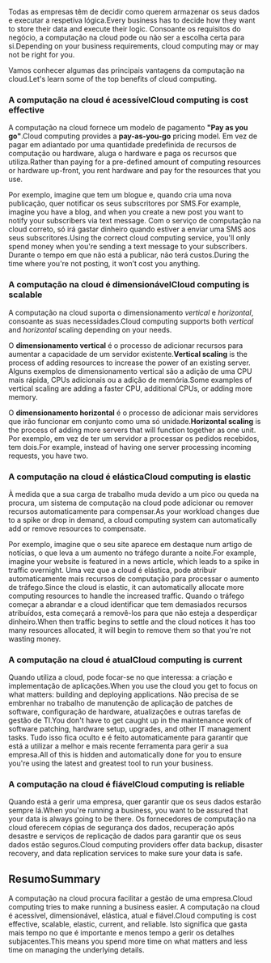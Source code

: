 <span data-ttu-id="251cf-101">Todas as empresas têm de decidir como querem armazenar os seus dados e executar a respetiva lógica.</span><span class="sxs-lookup"><span data-stu-id="251cf-101">Every business has to decide how they want to store their data and execute their logic.</span></span> <span data-ttu-id="251cf-102">Consoante os requisitos do negócio, a computação na cloud pode ou não ser a escolha certa para si.</span><span class="sxs-lookup"><span data-stu-id="251cf-102">Depending on your business requirements, cloud computing may or may not be right for you.</span></span>

<span data-ttu-id="251cf-103">Vamos conhecer algumas das principais vantagens da computação na cloud.</span><span class="sxs-lookup"><span data-stu-id="251cf-103">Let's learn some of the top benefits of cloud computing.</span></span>

### <a name="cloud-computing-is-cost-effective"></a><span data-ttu-id="251cf-104">A computação na cloud é acessível</span><span class="sxs-lookup"><span data-stu-id="251cf-104">Cloud computing is cost effective</span></span>

<span data-ttu-id="251cf-105">A computação na cloud fornece um modelo de pagamento **"Pay as you go"**.</span><span class="sxs-lookup"><span data-stu-id="251cf-105">Cloud computing provides a **pay-as-you-go** pricing model.</span></span> <span data-ttu-id="251cf-106">Em vez de pagar em adiantado por uma quantidade predefinida de recursos de computação ou hardware, aluga o hardware e paga os recursos que utiliza.</span><span class="sxs-lookup"><span data-stu-id="251cf-106">Rather than paying for a pre-defined amount of computing resources or hardware up-front, you rent hardware and pay for the resources that you use.</span></span>

<span data-ttu-id="251cf-107">Por exemplo, imagine que tem um blogue e, quando cria uma nova publicação, quer notificar os seus subscritores por SMS.</span><span class="sxs-lookup"><span data-stu-id="251cf-107">For example, imagine you have a blog, and when you create a new post you want to notify your subscribers via text message.</span></span> <span data-ttu-id="251cf-108">Com o serviço de computação na cloud correto, só irá gastar dinheiro quando estiver a enviar uma SMS aos seus subscritores.</span><span class="sxs-lookup"><span data-stu-id="251cf-108">Using the correct cloud computing service, you'll only spend money when you're sending a text message to your subscribers.</span></span> <span data-ttu-id="251cf-109">Durante o tempo em que não está a publicar, não terá custos.</span><span class="sxs-lookup"><span data-stu-id="251cf-109">During the time where you're not posting, it won’t cost you anything.</span></span>

### <a name="cloud-computing-is-scalable"></a><span data-ttu-id="251cf-110">A computação na cloud é dimensionável</span><span class="sxs-lookup"><span data-stu-id="251cf-110">Cloud computing is scalable</span></span>

<span data-ttu-id="251cf-111">A computação na cloud suporta o dimensionamento _vertical_ e _horizontal_, consoante as suas necessidades.</span><span class="sxs-lookup"><span data-stu-id="251cf-111">Cloud computing supports both _vertical_ and _horizontal_ scaling depending on your needs.</span></span>

<span data-ttu-id="251cf-112">O **dimensionamento vertical** é o processo de adicionar recursos para aumentar a capacidade de um servidor existente.</span><span class="sxs-lookup"><span data-stu-id="251cf-112">**Vertical scaling** is the process of adding resources to increase the power of an existing server.</span></span> <span data-ttu-id="251cf-113">Alguns exemplos de dimensionamento vertical são a adição de uma CPU mais rápida, CPUs adicionais ou a adição de memória.</span><span class="sxs-lookup"><span data-stu-id="251cf-113">Some examples of vertical scaling are adding a faster CPU, additional CPUs, or adding more memory.</span></span>

<span data-ttu-id="251cf-114">O **dimensionamento horizontal** é o processo de adicionar mais servidores que irão funcionar em conjunto como uma só unidade.</span><span class="sxs-lookup"><span data-stu-id="251cf-114">**Horizontal scaling** is the process of adding more servers that will function together as one unit.</span></span> <span data-ttu-id="251cf-115">Por exemplo, em vez de ter um servidor a processar os pedidos recebidos, tem dois.</span><span class="sxs-lookup"><span data-stu-id="251cf-115">For example, instead of having one server processing incoming requests, you have two.</span></span>

### <a name="cloud-computing-is-elastic"></a><span data-ttu-id="251cf-116">A computação na cloud é elástica</span><span class="sxs-lookup"><span data-stu-id="251cf-116">Cloud computing is elastic</span></span>

<span data-ttu-id="251cf-117">À medida que a sua carga de trabalho muda devido a um pico ou queda na procura, um sistema de computação na cloud pode adicionar ou remover recursos automaticamente para compensar.</span><span class="sxs-lookup"><span data-stu-id="251cf-117">As your workload changes due to a spike or drop in demand, a cloud computing system can automatically add or remove resources to compensate.</span></span>

<span data-ttu-id="251cf-118">Por exemplo, imagine que o seu site aparece em destaque num artigo de notícias, o que leva a um aumento no tráfego durante a noite.</span><span class="sxs-lookup"><span data-stu-id="251cf-118">For example, imagine your website is featured in a news article, which leads to a spike in traffic overnight.</span></span> <span data-ttu-id="251cf-119">Uma vez que a cloud é elástica, pode atribuir automaticamente mais recursos de computação para processar o aumento de tráfego.</span><span class="sxs-lookup"><span data-stu-id="251cf-119">Since the cloud is elastic, it can automatically allocate more computing resources to handle the increased traffic.</span></span> <span data-ttu-id="251cf-120">Quando o tráfego começar a abrandar e a cloud identificar que tem demasiados recursos atribuídos, esta começará a removê-los para que não esteja a desperdiçar dinheiro.</span><span class="sxs-lookup"><span data-stu-id="251cf-120">When then traffic begins to settle and the cloud notices it has too many resources allocated, it will begin to remove them so that you're not wasting money.</span></span>

### <a name="cloud-computing-is-current"></a><span data-ttu-id="251cf-121">A computação na cloud é atual</span><span class="sxs-lookup"><span data-stu-id="251cf-121">Cloud computing is current</span></span>

<span data-ttu-id="251cf-122">Quando utiliza a cloud, pode focar-se no que interessa: a criação e implementação de aplicações.</span><span class="sxs-lookup"><span data-stu-id="251cf-122">When you use the cloud you get to focus on what matters: building and deploying applications.</span></span> <span data-ttu-id="251cf-123">Não precisa de se embrenhar no trabalho de manutenção de aplicação de patches de software, configuração de hardware, atualizações e outras tarefas de gestão de TI.</span><span class="sxs-lookup"><span data-stu-id="251cf-123">You don't have to get caught up in the maintenance work of software patching, hardware setup, upgrades, and other IT management tasks.</span></span> <span data-ttu-id="251cf-124">Tudo isso fica oculto e é feito automaticamente para garantir que está a utilizar a melhor e mais recente ferramenta para gerir a sua empresa.</span><span class="sxs-lookup"><span data-stu-id="251cf-124">All of this is hidden and automatically done for you to ensure you're using the latest and greatest tool to run your business.</span></span>

### <a name="cloud-computing-is-reliable"></a><span data-ttu-id="251cf-125">A computação na cloud é fiável</span><span class="sxs-lookup"><span data-stu-id="251cf-125">Cloud computing is reliable</span></span>

<span data-ttu-id="251cf-126">Quando está a gerir uma empresa, quer garantir que os seus dados estarão sempre lá.</span><span class="sxs-lookup"><span data-stu-id="251cf-126">When you're running a business, you want to be assured that your data is always going to be there.</span></span> <span data-ttu-id="251cf-127">Os fornecedores de computação na cloud oferecem cópias de segurança dos dados, recuperação após desastre e serviços de replicação de dados para garantir que os seus dados estão seguros.</span><span class="sxs-lookup"><span data-stu-id="251cf-127">Cloud computing providers offer data backup, disaster recovery, and data replication services to make sure your data is safe.</span></span>

## <a name="summary"></a><span data-ttu-id="251cf-128">Resumo</span><span class="sxs-lookup"><span data-stu-id="251cf-128">Summary</span></span>

<span data-ttu-id="251cf-129">A computação na cloud procura facilitar a gestão de uma empresa.</span><span class="sxs-lookup"><span data-stu-id="251cf-129">Cloud computing tries to make running a business easier.</span></span> <span data-ttu-id="251cf-130">A computação na cloud é acessível, dimensionável, elástica, atual e fiável.</span><span class="sxs-lookup"><span data-stu-id="251cf-130">Cloud computing is cost effective, scalable, elastic, current, and reliable.</span></span> <span data-ttu-id="251cf-131">Isto significa que gasta mais tempo no que é importante e menos tempo a gerir os detalhes subjacentes.</span><span class="sxs-lookup"><span data-stu-id="251cf-131">This means you spend more time on what matters and less time on managing the underlying details.</span></span>



